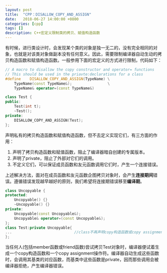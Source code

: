 ```yaml
---
layout: post
title:  "CPP：DISALLOW_COPY_AND_ASSIGN"
date:   2018-06-27 14:00:00 +0800
categories: [cpp]
tags: []
description: C++宏定义限制类的拷贝、赋值构造函数
---
```


有时候，进行类设计时，会发现某个类的对象是独一无二的，没有完全相同的对象，也就是对该类对象做副本没有任何意义。因此，需要限制编译器自动生动的拷贝构造函数和赋值构造函数。一般参用下面的宏定义的方式进行限制，代码如下：

~~~cpp
// A macro to disallow the copy constructor and operator= functions 
// This should be used in the priavte:declarations for a class
#define    DISALLOW_COPY_AND_ASSIGN(TypeName) \
    TypeName(const TypeName&);                \
    TypeName& operator=(const TypeName&)

class Test {
public:
    Test(int t);
    ~Test();
private:
    DISALLOW_COPY_AND_ASSIGN(Test);
};
~~~

声明私有的拷贝构造函数和赋值构造函数，但不去定义实现它们，有三方面的作用：
1. 声明了拷贝构造函数和赋值函数，阻止了编译器暗自创建的专属版本。
2. 声明了private，阻止了外部对它们的调用。
3. 不定义它们，可以保证成员函数和友元函数调用它们时，产生一个连接错误。

上述解决方法，面对在成员函数和友元函数企图拷贝对象时，会产生**连接期间**错误。遵循错误发现越早越好的原则，我们希望将连接期错误移至**编译期**。

~~~cpp
class Uncopyable {
protected:
    Uncopyable() {}
    ~Uncopyable() {}
private:
    Uncopyable(const Uncopyable&);
    Uncopyable& operator=(const Uncopyable&);
};
class Test:private Uncopyable{
...                            //class不再声明copy构造函数或copy assignment操作符
};
~~~

当任何人(包括member函数或friend函数)尝试拷贝Test对象时，编译器便试着生成一个copy构造函数和一个copy assignment操作符。编译器自动生成这些函数时，会调用其基类的对应函数，而基类中这些函数是private，因而那些调用会被编译器拒绝，产生编译器错误。